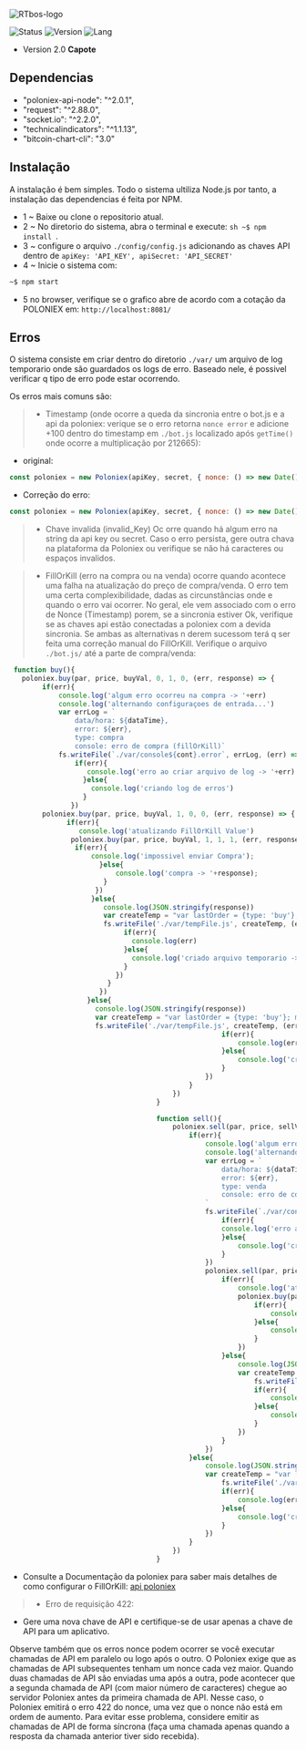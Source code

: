 ![RTbos-logo](https://i.imgur.com/TarmYFu.png)

![Status](https://img.shields.io/badge/Status-Estavel-yellowgreen.svg) ![Version](https://img.shields.io/badge/Vers%C3%A3o-2.1-brightgreen.svg) ![Lang](https://img.shields.io/badge/Language-NodeJS-yellow.svg) 

 - Version 2.0 **Capote**
 
 ## Dependencias

- "poloniex-api-node": "^2.0.1",
- "request": "^2.88.0",
- "socket.io": "^2.2.0",
- "technicalindicators": "^1.1.13",
- "bitcoin-chart-cli": "3.0"

## Instalação

A instalação é bem simples. Todo o sistema ultiliza Node.js por tanto, a instalação das dependencias é feita por NPM.
- 1 ~ Baixe ou clone o repositorio atual.
- 2 ~ No diretorio do sistema, abra o terminal e execute: ```sh ~$ npm install ```.
- 3 ~ configure o arquivo ``` ./config/config.js ``` adicionando as chaves API dentro de ``` apiKey: 'API_KEY', apiSecret: 'API_SECRET' ```
- 4 ~ Inicie o sistema com: 
```sh 
~$ npm start 
```

- 5 no browser, verifique se o grafico abre de acordo com a cotação da POLONIEX em: ``http://localhost:8081/``

## Erros

O sistema consiste em criar dentro do diretorio ``./var/`` um arquivo de log temporario onde são guardados os logs de erro.  Baseado nele, é possivel verificar q tipo de erro pode estar ocorrendo.

Os erros mais comuns são:

>- Timestamp (onde ocorre a queda da sincronia entre o bot.js e a api da poloniex: verique se o erro retorna `nonce error` e adicione +100 dentro do timestamp em ``./bot.js``  localizado após ``getTime()`` onde ocorre a multiplicação por 212665):
- original:
```js
const poloniex = new Poloniex(apiKey, secret, { nonce: () => new Date().getTime() * 212665 }, {socketTimeout: 60000});
```
- Correção do erro:
```js
const poloniex = new Poloniex(apiKey, secret, { nonce: () => new Date().getTime() * 212765 }, {socketTimeout: 60000});
```

>- Chave invalida (invalid_Key) Oc orre quando há algum erro na string da api key ou secret. Caso o erro persista, gere outra chava na plataforma da Poloniex ou verifique se não há caracteres ou espaços invalidos.

>- FillOrKill (erro na compra ou na venda) ocorre quando acontece uma falha na atualização do preço de compra/venda. O erro tem uma certa complexibilidade, dadas as circunstâncias onde  e quando o erro vai ocorrer. No geral, ele vem associado com o erro de Nonce (Timestamp) porem, se a sincronia estiver Ok, verifique se as chaves api estão conectadas a poloniex com a devida sincronia. Se ambas as alternativas n derem sucessom terá q ser feita uma correção manual do FillOrKill.
Verifique o arquivo `./bot.js/` até a parte de compra/venda:

```js
 function buy(){
   poloniex.buy(par, price, buyVal, 0, 1, 0, (err, response) => {
        if(err){
            console.log('algum erro ocorreu na compra -> '+err)
            console.log('alternando configuraçoes de entrada...')
            var errLog = `
                data/hora: ${dataTime},
                error: ${err},
                type: compra
                console: erro de compra (fillOrKill)`
            fs.writeFile(`./var/console${cont}.error`, errLog, (err) => {
                if(err){
                   console.log('erro ao criar arquivo de log -> '+err)
                  }else{
                    console.log('criando log de erros')
                  }
               })
        poloniex.buy(par, price, buyVal, 1, 0, 0, (err, response) => {
              if(err){
                 console.log('atualizando FillOrKill Value')
               poloniex.buy(par, price, buyVal, 1, 1, 1, (err, response) => {
                if(err){
                    console.log('impossivel enviar Compra');
                      }else{
                          console.log('compra -> '+response);
                       }
                     })
                    }else{
                       console.log(JSON.stringify(response))
                       var createTemp = "var lastOrder = {type: 'buy'}; module.exports = lastOrder;"
                       fs.writeFile('./var/tempFile.js', createTemp, (err) => {
                            if(err){
                              console.log(err)
                            }else{
                              console.log('criado arquivo temporario -> Buy')
                            }
                          })        
                        }
                      })
                   }else{
                     console.log(JSON.stringify(response))
                     var createTemp = "var lastOrder = {type: 'buy'}; module.exports = lastOrder;"
                     fs.writeFile('./var/tempFile.js', createTemp, (err) => {
                                                    if(err){
                                                        console.log(err)
                                                    }else{
                                                        console.log('criado arquivo temporario -> Buy')
                                                    }
                                                })        
                                            }
                                        })
                                    }

                                    function sell(){
                                        poloniex.sell(par, price, sellVal, 0, 1, 0, (err, response) => {
                                            if(err){
                                                console.log('algum erro ocorreu na venda -> '+err)
                                                console.log('alternando configuraçoes de entrada...')
                                                var errLog = `
                                                    data/hora: ${dataTime},
                                                    error: ${err},
                                                    type: venda
                                                    console: erro de compra (fillOrKill)
                                                `
                                                fs.writeFile(`./var/console${cont}.error`, errLog, (err) => {
                                                    if(err){
                                                    console.log('erro ao criar arquivo de log -> '+err)
                                                    }else{
                                                        console.log('criando log de erros')
                                                    }
                                                })
                                                poloniex.sell(par, price, buyVal, 1, 0, 0, (err, response) => {
                                                    if(err){
                                                        console.log('atualizando FillOrKill Value')
                                                        poloniex.buy(par, price, buyVal, 1, 1, 1, (err, response) => {
                                                            if(err){
                                                                console.log('impossivel enviar Venda');
                                                            }else{
                                                                console.log('Venda -> '+response);
                                                            }
                                                        })
                                                    }else{
                                                        console.log(JSON.stringify(response))
                                                        var createTemp = "var lastOrder = {type: 'sell'}; module.exports = lastOrder;"
                                                            fs.writeFile('./var/tempFile.js', createTemp, (err) => {
                                                            if(err){
                                                                console.log(err)
                                                            }else{
                                                                console.log('criado arquivo temporario -> Sell')
                                                            }
                                                        })      
                                                    }
                                                })
                                            }else{
                                                console.log(JSON.stringify(response))
                                                var createTemp = "var lastOrder = {type: 'sell'}; module.exports = lastOrder;"
                                                    fs.writeFile('./var/tempFile.js', createTemp, (err) => {
                                                    if(err){
                                                        console.log(err)
                                                    }else{
                                                        console.log('criado arquivo temporario -> Sell')
                                                    }
                                                })
                                            }
                                        })
                                    }
 ```
 
 - Consulte a Documentação da poloniex para saber mais detalhes de como configurar o FillOrKill:
[api poloniex](https://docs.poloniex.com/#buy)

>- Erro de requisição 422:

- Gere uma nova chave de API e certifique-se de usar apenas a chave de API para um aplicativo.

Observe também que os erros nonce podem ocorrer se você executar chamadas de API em paralelo ou logo após o outro. 
O Poloniex exige que as chamadas de API subsequentes tenham um nonce cada vez maior. Quando duas chamadas de API são enviadas uma após a outra, pode acontecer que a segunda chamada de API (com maior número de caracteres) chegue ao servidor Poloniex antes da primeira chamada de API. Nesse caso, o Poloniex emitirá o erro 422 do nonce, uma vez que o nonce não está em ordem de aumento. 
Para evitar esse problema, considere emitir as chamadas de API de forma síncrona (faça uma chamada apenas quando a resposta da chamada anterior tiver sido recebida).
